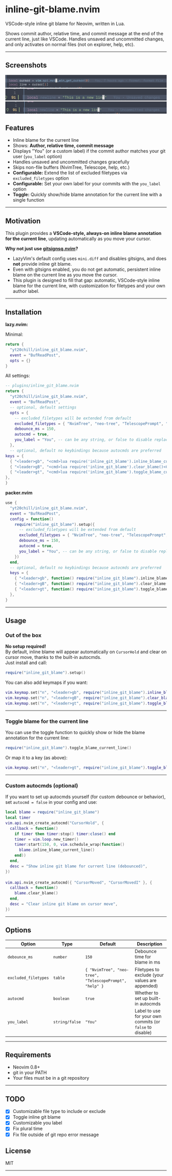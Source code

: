 # inline-git-blame.nvim

VSCode-style inline git blame for Neovim, written in Lua.

Shows commit author, relative time, and commit message at the end of the current line, just like VSCode.
Handles unsaved and uncommitted changes, and only activates on normal files (not on explorer, help, etc).

---

## Screenshots

![Inline blame example](assets/commited.png)
![Unsaved change](assets/unsaved.png)
![Uncommited change](assets/uncommited.png)

## Features

- Inline blame for the current line
- Shows: **Author, relative time, commit message**
- Displays "You" (or a custom label) if the commit author matches your git user (`you_label` option)
- Handles unsaved and uncommitted changes gracefully
- Skips non-file buffers (NvimTree, Telescope, help, etc.)
- **Configurable:** Extend the list of excluded filetypes via `excluded_filetypes` option
- **Configurable:** Set your own label for your commits with the `you_label` option
- **Toggle:** Quickly show/hide blame annotation for the current line with a single function

---

## Motivation

This plugin provides a **VSCode-style, always-on inline blame annotation for the current line**, updating automatically as you move your cursor.

**Why not just use [gitsignsq.nvim](https://github.com/lewis6991/gitsigns.nvim)?**  
- LazyVim's default config uses `mini.diff` and disables gitsigns, and does **not** provide inline git blame.
- Even with gitsigns enabled, you do not get automatic, persistent inline blame on the current line as you move the cursor.
- This plugin is designed to fill that gap: automatic, VSCode-style inline blame for the current line, with customization for filetypes and your own author label.

---

## Installation

**lazy.nvim:**

Minimal:

```lua
return {
  "yt20chill/inline_git_blame.nvim",
  event = "BufReadPost",
  opts = {}
}
```

All settings:

```lua
-- plugins/inline_git_blame.nvim
return {
  "yt20chill/inline_git_blame.nvim",
  event = "BufReadPost",
  -- optional, default settings
  opts = {
    -- excluded_filetypes will be extended from default
    excluded_filetypes = { "NvimTree", "neo-tree", "TelescopePrompt", "help" },
    debounce_ms = 150,
    autocmd = true,
    you_label = "You", -- can be any string, or false to disable replacement
  },
  -- optional, default no keybindings because autocmds are preferred
keys = {
  { "<leader>gb", "<cmd>lua require('inline_git_blame').inline_blame_current_line()<CR>", desc = "Show inline git blame" },
  { "<leader>gB", "<cmd>lua require('inline_git_blame').clear_blame()<CR>", desc = "Clear inline git blame" },
  { "<leader>gt", "<cmd>lua require('inline_git_blame').toggle_blame_current_line()<CR>", desc = "Toggle inline git blame" },
},
}
```

**packer.nvim**

```lua
use {
  "yt20chill/inline_git_blame.nvim",
  event = "BufReadPost",
  config = function()
    require("inline_git_blame").setup({
      -- excluded_filetypes will be extended from default
      excluded_filetypes = { "NvimTree", "neo-tree", "TelescopePrompt", "help" },
      debounce_ms = 150,
      autocmd = true,
      you_label = "You", -- can be any string, or false to disable replacement
    })
  end,
  -- optional, default no keybindings because autocmds are preferred
  keys = {
    { "<leader>gb", function() require("inline_git_blame").inline_blame_current_line() end, desc = "Show inline git blame" },
    { "<leader>gB", function() require("inline_git_blame").clear_blame() end, desc = "Clear inline git blame" },
    { "<leader>gt", function() require("inline_git_blame").toggle_blame_current_line() end, desc = "Toggle inline git blame" },
  },
}
```

---

## Usage

### Out of the box

**No setup required!**  
By default, inline blame will appear automatically on `CursorHold` and clear on cursor move, thanks to the built-in autocmds.  
Just install and call:

```lua
require("inline_git_blame").setup()
```

You can also add keymaps if you want:

```lua
vim.keymap.set("n", "<leader>gb", require("inline_git_blame").inline_blame_current_line)
vim.keymap.set("n", "<leader>gB", require("inline_git_blame").clear_blame)
vim.keymap.set("n", "<leader>gt", require("inline_git_blame").toggle_blame_current_line)
```

---

### Toggle blame for the current line

You can use the toggle function to quickly show or hide the blame annotation for the current line:

```lua
require("inline_git_blame").toggle_blame_current_line()
```

Or map it to a key (as above):

```lua
vim.keymap.set("n", "<leader>gt", require("inline_git_blame").toggle_blame_current_line)
```

---

### Custom autocmds (optional)

If you want to set up autocmds yourself (for custom debounce or behavior), set `autocmd = false` in your config and use:

```lua
local blame = require("inline_git_blame")
local timer
vim.api.nvim_create_autocmd("CursorHold", {
  callback = function()
    if timer then timer:stop() timer:close() end
    timer = vim.loop.new_timer()
    timer:start(150, 0, vim.schedule_wrap(function()
      blame.inline_blame_current_line()
    end))
  end,
  desc = "Show inline git blame for current line (debounced)",
})

vim.api.nvim_create_autocmd({ "CursorMoved", "CursorMovedI" }, {
  callback = function()
    blame.clear_blame()
  end,
  desc = "Clear inline git blame on cursor move",
})
```

---

## Options

| Option               | Type           | Default                                                 | Description                                               |
| -------------------- | -------------- | ------------------------------------------------------- | --------------------------------------------------------- |
| `debounce_ms`        | `number`       | `150`                                                   | Debounce time for blame in ms                             |
| `excluded_filetypes` | `table`        | `{ "NvimTree", "neo-tree", "TelescopePrompt", "help" }` | Filetypes to exclude (your values are appended)           |
| `autocmd`            | `boolean`      | `true`                                                  | Whether to set up built-in autocmds                       |
| `you_label`          | `string/false` | `"You"`                                                 | Label to use for your own commits (or `false` to disable) |

---

## Requirements

- Neovim 0.8+
- git in your PATH
- Your files must be in a git repository

---

## TODO

- [x] Customizable file type to include or exclude
- [x] Toggle inline git blame
- [x] Customizable you label
- [x] Fix plural time
- [x] Fix file outside of git repo error message

## License

MIT

---
